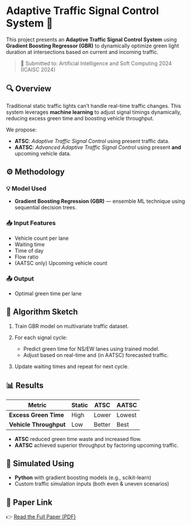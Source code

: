 # Adaptive Traffic Signal Control System 🚦

This project presents an **Adaptive Traffic Signal Control System** using **Gradient Boosting Regressor (GBR)** to dynamically optimize green light duration at intersections based on current and incoming traffic.

> 📝 Submitted to: Artificial Intelligence and Soft Computing 2024 (ICAISC 2024)

## 🔍 Overview

Traditional static traffic lights can’t handle real-time traffic changes. This system leverages **machine learning** to adjust signal timings dynamically, reducing excess green time and boosting vehicle throughput.

We propose:

* **ATSC**: *Adaptive Traffic Signal Control* using present traffic data.
* **AATSC**: *Advanced Adaptive Traffic Signal Control* using present **and** upcoming vehicle data.


## ⚙️ Methodology

### 💡 Model Used

* **Gradient Boosting Regression (GBR)** — ensemble ML technique using sequential decision trees.

### 📥 Input Features

* Vehicle count per lane
* Waiting time
* Time of day
* Flow ratio
* (AATSC only) Upcoming vehicle count

### 📤 Output

* Optimal green time per lane


## 🧠 Algorithm Sketch

1. Train GBR model on multivariate traffic dataset.
2. For each signal cycle:

   * Predict green time for NS/EW lanes using trained model.
   * Adjust based on real-time and (in AATSC) forecasted traffic.
3. Update waiting times and repeat for next cycle.


## 📊 Results

| Metric                 | Static | ATSC   | AATSC  |
| ---------------------- | ------ | ------ | ------ |
| **Excess Green Time**  | High   | Lower  | Lowest |
| **Vehicle Throughput** | Low    | Better | Best   |

* **ATSC** reduced green time waste and increased flow.
* **AATSC** achieved superior throughput by factoring upcoming traffic.


## 🧪 Simulated Using

* **Python** with gradient boosting models (e.g., scikit-learn)
* Custom traffic simulation inputs (both even & uneven scenarios)

## 📄 Paper Link

👉 [Read the Full Paper (PDF)](./Final_Adaptive_Paper.pdf)
